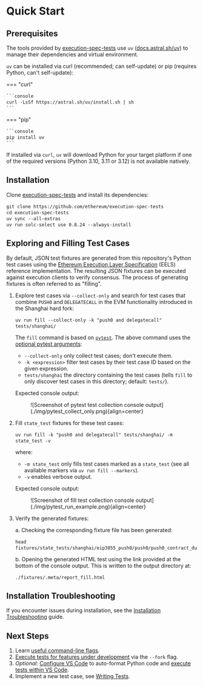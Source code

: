 # Quick Start

## Prerequisites

The tools provided by [execution-spec-tests](https://github.com/ethereum/execution-spec-tests) use `uv` ([docs.astral.sh/uv](https://docs.astral.sh/uv/)) to manage their dependencies and virtual environment.

`uv` can be installed via curl (recommended; can self-update) or pip (requires Python, can't self-update):

=== "curl"

    ```console
    curl -LsSf https://astral.sh/uv/install.sh | sh
    ```

=== "pip"

    ```console
    pip install uv
    ```

If installed via `curl`, `uv` will download Python for your target platform if one of the required versions (Python 3.10, 3.11 or 3.12) is not available natively.

## Installation

Clone [execution-spec-tests](https://github.com/ethereum/execution-spec-tests) and install its dependencies:

```console
git clone https://github.com/ethereum/execution-spec-tests
cd execution-spec-tests
uv sync --all-extras
uv run solc-select use 0.8.24 --always-install
```

## Exploring and Filling Test Cases

By default, JSON test fixtures are generated from this repository's Python test cases using the [Ethereum Execution Layer Specification](https://github.com/ethereum/execution-specs) (EELS) reference implementation. The resulting JSON fixtures can be executed against execution clients to verify consensus. The process of generating fixtures is often referred to as "filling".

1. Explore test cases via `--collect-only` and search for test cases that combine `PUSH0` and `DELEGATECALL` in the EVM functionality introduced in the Shanghai hard fork:

    ```console
    uv run fill --collect-only -k "push0 and delegatecall" tests/shanghai/
    ```

    The `fill` command is based on [`pytest`](https://docs.pytest.org/en/stable/). The above command uses the [optional pytest arguments](https://docs.pytest.org/en/stable/how-to/usage.html):

    - `--collect-only` only collect test cases; don't execute them.
    - `-k <expression>` filter test cases by their test case ID based on the given expression.
    - `tests/shanghai` the directory containing the test cases (tells `fill` to only discover test cases in this directory; default: `tests/`).

    Expected console output:
    <figure markdown>  <!-- markdownlint-disable MD033 (MD033=no-inline-html) -->
        ![Screenshot of pytest test collection console output](./img/pytest_collect_only.png){align=center}
    </figure>

2. Fill `state_test` fixtures for these test cases:

    ```console
    uv run fill -k "push0 and delegatecall" tests/shanghai/ -m state_test -v
    ```

    where:

    - `-m state_test` only fills test cases marked as a `state_test` (see all available markers via `uv run fill --markers`).
    - `-v` enables verbose output.

    Expected console output:
    <figure markdown>  <!-- markdownlint-disable MD033 (MD033=no-inline-html) -->
        ![Screenshot of fill test collection console output](./img/pytest_run_example.png){align=center}
    </figure>

3. Verify the generated fixtures:

    a. Checking the corresponding fixture file has been generated:

    ```console
    head fixtures/state_tests/shanghai/eip3855_push0/push0/push0_contract_during_call_contexts.json
    ```

    b. Opening the generated HTML test using the link provided at the bottom of the console output. This is written to the output directory at:

    ```console
    ./fixtures/.meta/report_fill.html
    ```

## Installation Troubleshooting

If you encounter issues during installation, see the [Installation Troubleshooting](./installation_troubleshooting.md) guide.

## Next Steps

1. Learn [useful command-line flags](./executing_tests_command_line.md).
2. [Execute tests for features under development](./executing_tests_dev_fork.md) via the `--fork` flag.
3. _Optional:_ [Configure VS Code](./setup_vs_code.md) to auto-format Python code and [execute tests within VS Code](./executing_tests_vs_code.md#executing-and-debugging-test-cases).
4. Implement a new test case, see [Writing Tests](../writing_tests/index.md).
